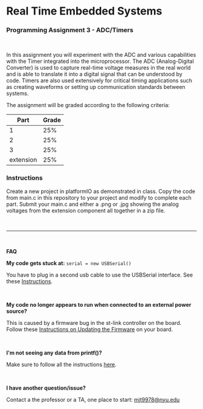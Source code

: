 # Real Time Embedded Systems
### Programming Assignment 3 - ADC/Timers

<br />

In this assignment you will experiment with the ADC and various capabilities with the Timer integrated into the microprocessor.
The ADC (Analog-Digital Converter) is used to capture real-time voltage measures in the real world and is able to translate it into a digital signal that can be understood by code.
Timers are also used extensively for critical timing applications such as creating waveforms or setting up communication standards between systems.

The assignment will be graded according to the following criteria:

| Part        | Grade       |
| ------------| ----------- |
| 1           | 25%         |
| 2           | 25%         |
| 3           | 25%         |
| extension   | 25%         |



### Instructions

Create a new project in platformIO as demonstrated in class. Copy the code from main.c in this repository to your project and modify to complete each part. Submit your main.c and either a .png or .jpg showing the analog voltages from the extension component all together in a zip file.


<br />

---

<br />


**FAQ**

**My code gets stuck at:**   `serial = new USBSerial()`

You have to plug in a second usb cable to use the USBSerial interface. See these [Instructions](tutorials/USBSerial.md).


<br />


**My code no longer appears to run when connected to an external power source?**

This is caused by a firmware bug in the st-link controller on the board. Follow these [Instructions on Updating the Firmware](tutorials/firmware.md) on your board.

<br />

**I'm not seeing any data from printf()?**

Make sure to follow all the instructions [here](tutorials/USBSerial.md).

<br />

**I have another question/issue?**

Contact a the professor or a TA, one place to start: mjt9978@nyu.edu
